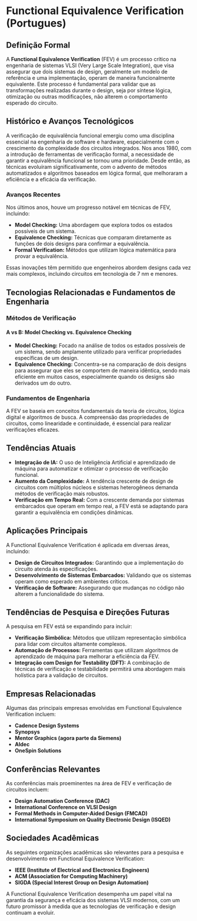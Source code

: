 # Functional Equivalence Verification (Portugues)

## Definição Formal

A **Functional Equivalence Verification** (FEV) é um processo crítico na engenharia de sistemas VLSI (Very Large Scale Integration), que visa assegurar que dois sistemas de design, geralmente um modelo de referência e uma implementação, operam de maneira funcionalmente equivalente. Este processo é fundamental para validar que as transformações realizadas durante o design, seja por síntese lógica, otimização ou outras modificações, não alterem o comportamento esperado do circuito.

## Histórico e Avanços Tecnológicos

A verificação de equivalência funcional emergiu como uma disciplina essencial na engenharia de software e hardware, especialmente com o crescimento da complexidade dos circuitos integrados. Nos anos 1980, com a introdução de ferramentas de verificação formal, a necessidade de garantir a equivalência funcional se tornou uma prioridade. Desde então, as técnicas evoluíram significativamente, com o advento de métodos automatizados e algoritmos baseados em lógica formal, que melhoraram a eficiência e a eficácia da verificação.

### Avanços Recentes

Nos últimos anos, houve um progresso notável em técnicas de FEV, incluindo:

- **Model Checking:** Uma abordagem que explora todos os estados possíveis de um sistema.
- **Equivalence Checking:** Técnicas que comparam diretamente as funções de dois designs para confirmar a equivalência.
- **Formal Verification:** Métodos que utilizam lógica matemática para provar a equivalência.

Essas inovações têm permitido que engenheiros abordem designs cada vez mais complexos, incluindo circuitos em tecnologia de 7 nm e menores.

## Tecnologias Relacionadas e Fundamentos de Engenharia

### Métodos de Verificação

#### A vs B: Model Checking vs. Equivalence Checking

- **Model Checking:** Focado na análise de todos os estados possíveis de um sistema, sendo amplamente utilizado para verificar propriedades específicas de um design.
- **Equivalence Checking:** Concentra-se na comparação de dois designs para assegurar que eles se comportem de maneira idêntica, sendo mais eficiente em muitos casos, especialmente quando os designs são derivados um do outro.

### Fundamentos de Engenharia

A FEV se baseia em conceitos fundamentais da teoria de circuitos, lógica digital e algoritmos de busca. A compreensão das propriedades de circuitos, como linearidade e continuidade, é essencial para realizar verificações eficazes.

## Tendências Atuais

- **Integração de IA:** O uso de Inteligência Artificial e aprendizado de máquina para automatizar e otimizar o processo de verificação funcional.
- **Aumento da Complexidade:** A tendência crescente de design de circuitos com múltiplos núcleos e sistemas heterogêneos demanda métodos de verificação mais robustos.
- **Verificação em Tempo Real:** Com a crescente demanda por sistemas embarcados que operam em tempo real, a FEV está se adaptando para garantir a equivalência em condições dinâmicas.

## Aplicações Principais

A Functional Equivalence Verification é aplicada em diversas áreas, incluindo:

- **Design de Circuitos Integrados:** Garantindo que a implementação do circuito atenda às especificações.
- **Desenvolvimento de Sistemas Embarcados:** Validando que os sistemas operam como esperado em ambientes críticos.
- **Verificação de Software:** Assegurando que mudanças no código não alterem a funcionalidade do sistema.

## Tendências de Pesquisa e Direções Futuras

A pesquisa em FEV está se expandindo para incluir:

- **Verificação Simbólica:** Métodos que utilizam representação simbólica para lidar com circuitos altamente complexos.
- **Automação de Processos:** Ferramentas que utilizam algoritmos de aprendizado de máquina para melhorar a eficiência da FEV.
- **Integração com Design for Testability (DFT):** A combinação de técnicas de verificação e testabilidade permitirá uma abordagem mais holística para a validação de circuitos.

## Empresas Relacionadas

Algumas das principais empresas envolvidas em Functional Equivalence Verification incluem:

- **Cadence Design Systems**
- **Synopsys**
- **Mentor Graphics (agora parte da Siemens)**
- **Aldec**
- **OneSpin Solutions**

## Conferências Relevantes

As conferências mais proeminentes na área de FEV e verificação de circuitos incluem:

- **Design Automation Conference (DAC)**
- **International Conference on VLSI Design**
- **Formal Methods in Computer-Aided Design (FMCAD)**
- **International Symposium on Quality Electronic Design (ISQED)**

## Sociedades Acadêmicas

As seguintes organizações acadêmicas são relevantes para a pesquisa e desenvolvimento em Functional Equivalence Verification:

- **IEEE (Institute of Electrical and Electronics Engineers)**
- **ACM (Association for Computing Machinery)**
- **SIGDA (Special Interest Group on Design Automation)**

A Functional Equivalence Verification desempenha um papel vital na garantia da segurança e eficácia dos sistemas VLSI modernos, com um futuro promissor à medida que as tecnologias de verificação e design continuam a evoluir.